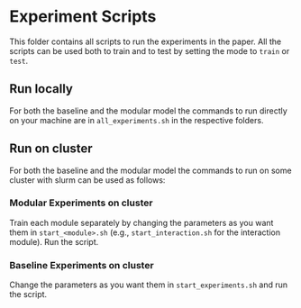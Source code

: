 # Experiment Scripts

This folder contains all scripts to run the experiments in the paper. All the scripts can be used both to train and to test by setting the mode to `train` or `test`.

## Run locally
For both the baseline and the modular model the commands to run directly on your machine are in `all_experiments.sh` in the respective folders.

## Run on cluster
For both the baseline and the modular model the commands to run on some cluster with slurm can be used as follows:

### Modular Experiments on cluster
Train each module separately by changing the parameters as you want them in `start_<module>.sh` (e.g., `start_interaction.sh` for the interaction module).
Run the script.

### Baseline Experiments on cluster
Change the parameters as you want them in `start_experiments.sh` and run the script.

